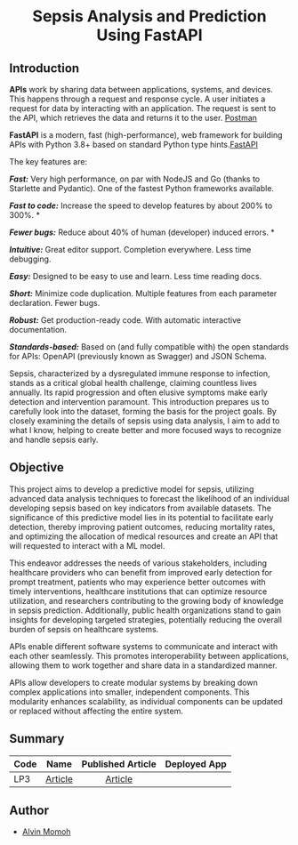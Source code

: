 <h1 align="center">
  <Strong>Sepsis Analysis and Prediction Using FastAPI</strong>
</h1>

## Introduction

**APIs** work by sharing data between applications, systems, and devices. This happens through a request and response cycle. A user initiates a request for data by interacting with an application. The request is sent to the API, which retrieves the data and returns it to the user. [Postman](https://www.postman.com/what-is-an-api/)

**FastAPI** is a modern, fast (high-performance), web framework for building APIs with Python 3.8+ based on standard Python type hints.[FastAPI](https://fastapi.tiangolo.com/)

The key features are:

***Fast:*** Very high performance, on par with NodeJS and Go (thanks to Starlette and Pydantic). One of the fastest Python frameworks available.

***Fast to code:*** Increase the speed to develop features by about 200% to 300%. *

***Fewer bugs:*** Reduce about 40% of human (developer) induced errors. *

***Intuitive:*** Great editor support. Completion everywhere. Less time debugging.

***Easy:*** Designed to be easy to use and learn. Less time reading docs.

***Short:*** Minimize code duplication. Multiple features from each parameter declaration. Fewer bugs.

***Robust:*** Get production-ready code. With automatic interactive documentation.

***Standards-based:*** Based on (and fully compatible with) the open standards for APIs: OpenAPI (previously known as Swagger) and JSON Schema.

Sepsis, characterized by a dysregulated immune response to infection, stands as a critical global health challenge, claiming countless lives annually. Its rapid progression and often elusive symptoms make early detection and intervention paramount. This introduction prepares us to carefully look into the dataset, forming the basis for the project goals. By closely examining the details of sepsis using data analysis, I aim to add to what I know, helping to create better and more focused ways to recognize and handle sepsis early. 

## Objective

This project aims to develop a predictive model for sepsis, utilizing advanced data analysis techniques to forecast the likelihood of an individual developing sepsis based on key indicators from available datasets. The significance of this predictive model lies in its potential to facilitate early detection, thereby improving patient outcomes, reducing mortality rates, and optimizing the allocation of medical resources and create an API that will requested to interact with a ML model.

This endeavor addresses the needs of various stakeholders, including healthcare providers who can benefit from improved early detection for prompt treatment, patients who may experience better outcomes with timely interventions, healthcare institutions that can optimize resource utilization, and researchers contributing to the growing body of knowledge in sepsis prediction. Additionally, public health organizations stand to gain insights for developing targeted strategies, potentially reducing the overall burden of sepsis on healthcare systems. 

APIs enable different software systems to communicate and interact with each other seamlessly. This promotes interoperability between applications, allowing them to work together and share data in a standardized manner.

APIs allow developers to create modular systems by breaking down complex applications into smaller, independent components. This modularity enhances scalability, as individual components can be updated or replaced without affecting the entire system.

## Summary

| Code | Name                                         |                                           Published Article                                           | Deployed App |
| ---- | -------------------------------------------- | :---------------------------------------------------------------------------------------------------: | -----------: |
| LP3  | [Article]() | [Article](https://vinal-sepsis-api.hf.space/docs) |              |

## Author

- [Alvin Momoh](https://github.com/DaitaMonk)
